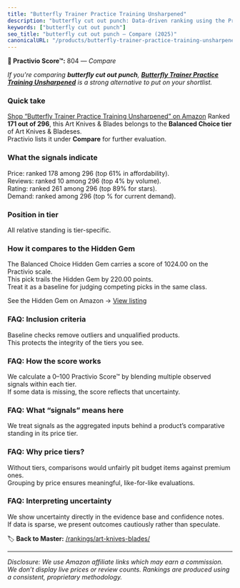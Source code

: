 ```yaml
---
title: "Butterfly Trainer Practice Training Unsharpened"
description: "butterfly cut out punch: Data-driven ranking using the Practivio Score™. Positioned by quality, value, demand, findability, momentum."
keywords: ["butterfly cut out punch"]
seo_title: "butterfly cut out punch — Compare (2025)"
canonicalURL: "/products/butterfly-trainer-practice-training-unsharpened-B07LDZ6PZG/"
---
```


**🛒 Practivio Score™:** 804 — _Compare_


*If you're comparing **butterfly cut out punch**, **[Butterfly Trainer Practice Training Unsharpened](https://www.amazon.com/dp/B07LDZ6PZG?tag=practivio-20)** is a strong alternative to put on your shortlist.*
### Quick take
[Shop “Butterfly Trainer Practice Training Unsharpened” on Amazon](https://www.amazon.com/dp/B07LDZ6PZG?tag=practivio-20)
Ranked **171 out of 296**, this Art Knives & Blades belongs to the **Balanced Choice tier** of Art Knives & Bladeses.  
Practivio lists it under **Compare** for further evaluation.

### What the signals indicate
Price: ranked 178 among 296 (top 61% in affordability).  
Reviews: ranked 10 among 296 (top 4% by volume).  
Rating: ranked 261 among 296 (top 89% for stars).  
Demand: ranked  among 296 (top % for current demand).

### Position in tier
All relative standing is tier-specific.

### How it compares to the Hidden Gem
The Balanced Choice Hidden Gem carries a score of 1024.00 on the Practivio scale.  
This pick trails the Hidden Gem by 220.00 points.  
Treat it as a baseline for judging competing picks in the same class.  

See the Hidden Gem on Amazon → [View listing](https://www.amazon.com/dp/B075NYWF5P?tag=practivio-20)

### FAQ: Inclusion criteria
Baseline checks remove outliers and unqualified products.  
This protects the integrity of the tiers you see.

### FAQ: How the score works
We calculate a 0–100 Practivio Score™ by blending multiple observed signals within each tier.  
If some data is missing, the score reflects that uncertainty.

### FAQ: What “signals” means here
We treat signals as the aggregated inputs behind a product’s comparative standing in its price tier.

### FAQ: Why price tiers?
Without tiers, comparisons would unfairly pit budget items against premium ones.  
Grouping by price ensures meaningful, like-for-like evaluations.

### FAQ: Interpreting uncertainty
We show uncertainty directly in the evidence base and confidence notes.  
If data is sparse, we present outcomes cautiously rather than speculate.

<!-- Missing template for Compare/CompareWithinPriceClass -->


🏷️ **Back to Master:** [/rankings/art-knives-blades/](/rankings/art-knives-blades/)

---
_Disclosure: We use Amazon affiliate links which may earn a commission. We don’t display live prices or review counts. Rankings are produced using a consistent, proprietary methodology._
